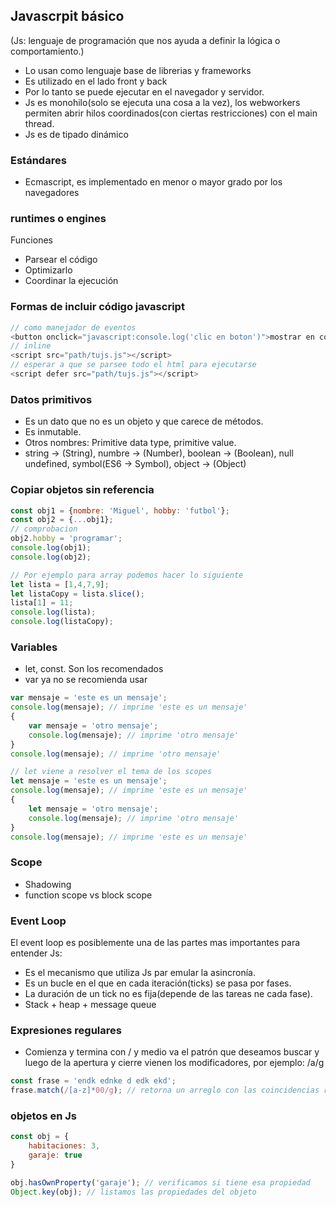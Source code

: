 ## Javascrpit básico
(Js: lenguaje de programación que nos ayuda a definir la lógica o comportamiento.)

- Lo usan como lenguaje base de librerias y frameworks
- Es utilizado en el lado front y back
- Por lo tanto se puede ejecutar en el navegador y servidor.
- Js es monohilo(solo se ejecuta una cosa a la vez), los webworkers permiten abrir hilos coordinados(con ciertas restricciones) con el main thread.
- Js es de tipado dinámico

### Estándares

- Ecmascript, es implementado en menor o mayor grado por los navegadores

### runtimes o engines

Funciones

- Parsear el código
- Optimizarlo
- Coordinar la ejecución

### Formas de incluir código javascript

```js
// como manejador de eventos
<button onclick="javascript:console.log('clic en boton')">mostrar en consola</button>
// inline
<script src="path/tujs.js"></script>
// esperar a que se parsee todo el html para ejecutarse
<script defer src="path/tujs.js"></script>
```

### Datos primitivos

- Es un dato que no es un objeto y que carece de métodos.
- Es inmutable.
- Otros nombres: Primitive data type, primitive value.
- string -> (String), numbre -> (Number), boolean -> (Boolean), null undefined, symbol(ES6 -> Symbol), object -> (Object)

### Copiar objetos sin referencia
```js
const obj1 = {nombre: 'Miguel', hobby: 'futbol'};
const obj2 = {...obj1};
// comprobacion
obj2.hobby = 'programar';
console.log(obj1);
console.log(obj2);

// Por ejemplo para array podemos hacer lo siguiente
let lista = [1,4,7,9];
let listaCopy = lista.slice();
lista[1] = 11;
console.log(lista);
console.log(listaCopy);
```

### Variables

- let, const. Son los recomendados
- var ya no se recomienda usar

```js
var mensaje = 'este es un mensaje';
console.log(mensaje); // imprime 'este es un mensaje'
{
    var mensaje = 'otro mensaje';
    console.log(mensaje); // imprime 'otro mensaje'
}
console.log(mensaje); // imprime 'otro mensaje'

// let viene a resolver el tema de los scopes
let mensaje = 'este es un mensaje';
console.log(mensaje); // imprime 'este es un mensaje'
{
    let mensaje = 'otro mensaje';
    console.log(mensaje); // imprime 'otro mensaje'
}
console.log(mensaje); // imprime 'este es un mensaje'
```

### Scope

- Shadowing
- function scope vs block scope

### Event Loop

El event loop es posiblemente una de las partes mas importantes para entender Js:
- Es el mecanismo que utiliza Js par emular la asincronía.
- Es un bucle en el que en cada iteración(ticks) se pasa por fases.
- La duración de un tick no es fija(depende de las tareas ne cada fase).
- Stack + heap + message queue

### Expresiones regulares
 
- Comienza y termina con / y medio va el patrón que deseamos buscar y luego de la apertura y cierre vienen los modificadores, por ejemplo: /a/g

```js
const frase = 'endk ednke d edk ekd';
frase.match(/[a-z]*00/g); // retorna un arreglo con las coincidencias regex101.com
```

### objetos en Js

```js
const obj = {
    habitaciones: 3,
    garaje: true
}

obj.hasOwnProperty('garaje'); // verificamos si tiene esa propiedad
Object.key(obj); // listamos las propiedades del objeto
```